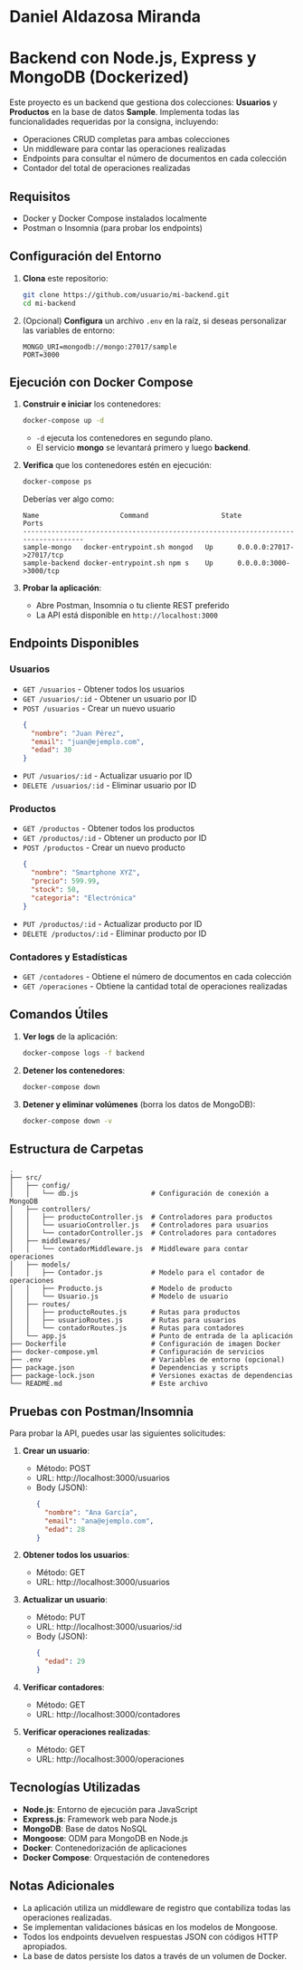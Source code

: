 # Daniel Aldazosa Miranda

# Backend con Node.js, Express y MongoDB (Dockerized)

Este proyecto es un backend que gestiona dos colecciones: **Usuarios** y **Productos** en la base de datos **Sample**. Implementa todas las funcionalidades requeridas por la consigna, incluyendo:

- Operaciones CRUD completas para ambas colecciones
- Un middleware para contar las operaciones realizadas
- Endpoints para consultar el número de documentos en cada colección
- Contador del total de operaciones realizadas

## Requisitos

- Docker y Docker Compose instalados localmente
- Postman o Insomnia (para probar los endpoints)

## Configuración del Entorno

1. **Clona** este repositorio:
   ```bash
   git clone https://github.com/usuario/mi-backend.git
   cd mi-backend
   ```

2. (Opcional) **Configura** un archivo `.env` en la raíz, si deseas personalizar las variables de entorno:
   ```
   MONGO_URI=mongodb://mongo:27017/sample
   PORT=3000
   ```

## Ejecución con Docker Compose

1. **Construir e iniciar** los contenedores:
   ```bash
   docker-compose up -d
   ```
   * `-d` ejecuta los contenedores en segundo plano.
   * El servicio **mongo** se levantará primero y luego **backend**.

2. **Verifica** que los contenedores estén en ejecución:
   ```bash
   docker-compose ps
   ```
   Deberías ver algo como:
   ```
   Name                    Command                  State                 Ports
   ----------------------------------------------------------------------------------
   sample-mongo   docker-entrypoint.sh mongod   Up      0.0.0.0:27017->27017/tcp
   sample-backend docker-entrypoint.sh npm s    Up      0.0.0.0:3000->3000/tcp
   ```

3. **Probar la aplicación**:
   * Abre Postman, Insomnia o tu cliente REST preferido
   * La API está disponible en `http://localhost:3000`

## Endpoints Disponibles

### Usuarios
* `GET /usuarios` - Obtener todos los usuarios
* `GET /usuarios/:id` - Obtener un usuario por ID
* `POST /usuarios` - Crear un nuevo usuario
  ```json
  {
    "nombre": "Juan Pérez",
    "email": "juan@ejemplo.com",
    "edad": 30
  }
  ```
* `PUT /usuarios/:id` - Actualizar usuario por ID
* `DELETE /usuarios/:id` - Eliminar usuario por ID

### Productos
* `GET /productos` - Obtener todos los productos
* `GET /productos/:id` - Obtener un producto por ID
* `POST /productos` - Crear un nuevo producto
  ```json
  {
    "nombre": "Smartphone XYZ",
    "precio": 599.99,
    "stock": 50,
    "categoria": "Electrónica"
  }
  ```
* `PUT /productos/:id` - Actualizar producto por ID
* `DELETE /productos/:id` - Eliminar producto por ID

### Contadores y Estadísticas
* `GET /contadores` - Obtiene el número de documentos en cada colección
* `GET /operaciones` - Obtiene la cantidad total de operaciones realizadas

## Comandos Útiles

1. **Ver logs** de la aplicación:
   ```bash
   docker-compose logs -f backend
   ```

2. **Detener los contenedores**:
   ```bash
   docker-compose down
   ```

3. **Detener y eliminar volúmenes** (borra los datos de MongoDB):
   ```bash
   docker-compose down -v
   ```

## Estructura de Carpetas

```
.
├── src/
│   ├── config/
│   │   └── db.js                  # Configuración de conexión a MongoDB
│   ├── controllers/
│   │   ├── productoController.js  # Controladores para productos
│   │   └── usuarioController.js   # Controladores para usuarios
│   │   └── contadorController.js  # Controladores para contadores
│   ├── middlewares/
│   │   └── contadorMiddleware.js  # Middleware para contar operaciones
│   ├── models/
│   │   ├── Contador.js            # Modelo para el contador de operaciones
│   │   ├── Producto.js            # Modelo de producto
│   │   └── Usuario.js             # Modelo de usuario
│   ├── routes/
│   │   ├── productoRoutes.js      # Rutas para productos
│   │   ├── usuarioRoutes.js       # Rutas para usuarios
│   │   └── contadorRoutes.js      # Rutas para contadores
│   └── app.js                     # Punto de entrada de la aplicación
├── Dockerfile                     # Configuración de imagen Docker
├── docker-compose.yml             # Configuración de servicios
├── .env                           # Variables de entorno (opcional)
├── package.json                   # Dependencias y scripts
├── package-lock.json              # Versiones exactas de dependencias
└── README.md                      # Este archivo
```

## Pruebas con Postman/Insomnia

Para probar la API, puedes usar las siguientes solicitudes:

1. **Crear un usuario**:
   - Método: POST
   - URL: http://localhost:3000/usuarios
   - Body (JSON):
     ```json
     {
       "nombre": "Ana García",
       "email": "ana@ejemplo.com",
       "edad": 28
     }
     ```

2. **Obtener todos los usuarios**:
   - Método: GET
   - URL: http://localhost:3000/usuarios

3. **Actualizar un usuario**:
   - Método: PUT
   - URL: http://localhost:3000/usuarios/:id
   - Body (JSON):
     ```json
     {
       "edad": 29
     }
     ```

4. **Verificar contadores**:
   - Método: GET
   - URL: http://localhost:3000/contadores

5. **Verificar operaciones realizadas**:
   - Método: GET
   - URL: http://localhost:3000/operaciones

## Tecnologías Utilizadas

- **Node.js**: Entorno de ejecución para JavaScript
- **Express.js**: Framework web para Node.js
- **MongoDB**: Base de datos NoSQL
- **Mongoose**: ODM para MongoDB en Node.js
- **Docker**: Contenedorización de aplicaciones
- **Docker Compose**: Orquestación de contenedores

## Notas Adicionales

- La aplicación utiliza un middleware de registro que contabiliza todas las operaciones realizadas.
- Se implementan validaciones básicas en los modelos de Mongoose.
- Todos los endpoints devuelven respuestas JSON con códigos HTTP apropiados.
- La base de datos persiste los datos a través de un volumen de Docker.